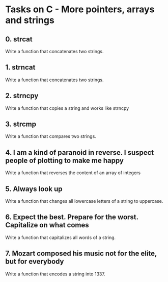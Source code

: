 # Tasks on C - More pointers, arrays and strings

## 0. strcat

Write a function that concatenates two strings.

## 1. strncat

Write a function that concatenates two strings.

## 2. strncpy

Write a function that copies a string and works like strncpy

## 3. strcmp

Write a function that compares two strings.

## 4. I am a kind of paranoid in reverse. I suspect people of plotting to make me happy

Write a function that reverses the content of an array of integers

## 5. Always look up

Write a function that changes all lowercase letters of a string to uppercase.

## 6. Expect the best. Prepare for the worst. Capitalize on what comes

Write a function that capitalizes all words of a string.

## 7. Mozart composed his music not for the elite, but for everybody

Write a function that encodes a string into 1337.

## 



##



##



##



##
